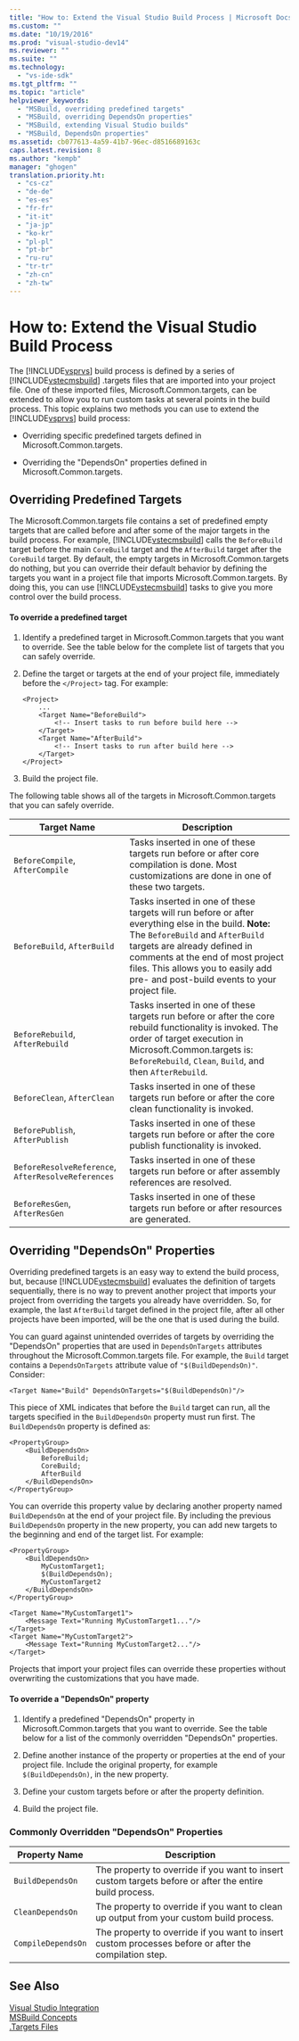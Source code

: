 ```yaml
---
title: "How to: Extend the Visual Studio Build Process | Microsoft Docs"
ms.custom: ""
ms.date: "10/19/2016"
ms.prod: "visual-studio-dev14"
ms.reviewer: ""
ms.suite: ""
ms.technology: 
  - "vs-ide-sdk"
ms.tgt_pltfrm: ""
ms.topic: "article"
helpviewer_keywords: 
  - "MSBuild, overriding predefined targets"
  - "MSBuild, overriding DependsOn properties"
  - "MSBuild, extending Visual Studio builds"
  - "MSBuild, DependsOn properties"
ms.assetid: cb077613-4a59-41b7-96ec-d8516689163c
caps.latest.revision: 8
ms.author: "kempb"
manager: "ghogen"
translation.priority.ht: 
  - "cs-cz"
  - "de-de"
  - "es-es"
  - "fr-fr"
  - "it-it"
  - "ja-jp"
  - "ko-kr"
  - "pl-pl"
  - "pt-br"
  - "ru-ru"
  - "tr-tr"
  - "zh-cn"
  - "zh-tw"
---
```

# How to: Extend the Visual Studio Build Process
The [!INCLUDE[vsprvs](../code-quality/includes/vsprvs_md.md)] build process is defined by a series of [!INCLUDE[vstecmsbuild](../extensibility/includes/vstecmsbuild_md.md)] .targets files that are imported into your project file. One of these imported files, Microsoft.Common.targets, can be extended to allow you to run custom tasks at several points in the build process. This topic explains two methods you can use to extend the [!INCLUDE[vsprvs](../code-quality/includes/vsprvs_md.md)] build process:  
  
-   Overriding specific predefined targets defined in Microsoft.Common.targets.  
  
-   Overriding the "DependsOn" properties defined in Microsoft.Common.targets.  
  
## Overriding Predefined Targets  
 The Microsoft.Common.targets file contains a set of predefined empty targets that are called before and after some of the major targets in the build process. For example, [!INCLUDE[vstecmsbuild](../extensibility/includes/vstecmsbuild_md.md)] calls the `BeforeBuild` target before the main `CoreBuild` target and the `AfterBuild` target after the `CoreBuild` target. By default, the empty targets in Microsoft.Common.targets do nothing, but you can override their default behavior by defining the targets you want in a project file that imports Microsoft.Common.targets. By doing this, you can use [!INCLUDE[vstecmsbuild](../extensibility/includes/vstecmsbuild_md.md)] tasks to give you more control over the build process.  
  
#### To override a predefined target  
  
1.  Identify a predefined target in Microsoft.Common.targets that you want to override. See the table below for the complete list of targets that you can safely override.  
  
2.  Define the target or targets at the end of your project file, immediately before the `</Project>` tag. For example:  
  
    ```  
    <Project>  
        ...  
        <Target Name="BeforeBuild">  
            <!-- Insert tasks to run before build here -->  
        </Target>  
        <Target Name="AfterBuild">  
            <!-- Insert tasks to run after build here -->  
        </Target>  
    </Project>  
    ```  
  
3.  Build the project file.  
  
 The following table shows all of the targets in Microsoft.Common.targets that you can safely override.  
  
|Target Name|Description|  
|-----------------|-----------------|  
|`BeforeCompile`, `AfterCompile`|Tasks inserted in one of these targets run before or after core compilation is done. Most customizations are done in one of these two targets.|  
|`BeforeBuild`, `AfterBuild`|Tasks inserted in one of these targets will run before or after everything else in the build. **Note:**  The `BeforeBuild` and `AfterBuild` targets are already defined in comments at the end of most project files. This allows you to easily add pre- and post-build events to your project file.|  
|`BeforeRebuild`, `AfterRebuild`|Tasks inserted in one of these targets run before or after the core rebuild functionality is invoked. The order of target execution in Microsoft.Common.targets is: `BeforeRebuild`, `Clean`, `Build`, and then `AfterRebuild`.|  
|`BeforeClean`, `AfterClean`|Tasks inserted in one of these targets run before or after the core clean functionality is invoked.|  
|`BeforePublish`, `AfterPublish`|Tasks inserted in one of these targets run before or after the core publish functionality is invoked.|  
|`BeforeResolveReference`, `AfterResolveReferences`|Tasks inserted in one of these targets run before or after assembly references are resolved.|  
|`BeforeResGen`, `AfterResGen`|Tasks inserted in one of these targets run before or after resources are generated.|  
  
## Overriding "DependsOn" Properties  
 Overriding predefined targets is an easy way to extend the build process, but, because [!INCLUDE[vstecmsbuild](../extensibility/includes/vstecmsbuild_md.md)] evaluates the definition of targets sequentially, there is no way to prevent another project that imports your project from overriding the targets you already have overridden. So, for example, the last `AfterBuild` target defined in the project file, after all other projects have been imported, will be the one that is used during the build.  
  
 You can guard against unintended overrides of targets by overriding the "DependsOn" properties that are used in `DependsOnTargets` attributes throughout the Microsoft.Common.targets file. For example, the `Build` target contains a `DependsOnTargets` attribute value of `"$(BuildDependsOn)"`. Consider:  
  
```  
<Target Name="Build" DependsOnTargets="$(BuildDependsOn)"/>  
```  
  
 This piece of XML indicates that before the `Build` target can run, all the targets specified in the `BuildDependsOn` property must run first. The `BuildDependsOn` property is defined as:  
  
```  
<PropertyGroup>  
    <BuildDependsOn>  
        BeforeBuild;  
        CoreBuild;  
        AfterBuild  
    </BuildDependsOn>  
</PropertyGroup>  
```  
  
 You can override this property value by declaring another property named `BuildDependsOn` at the end of your project file. By including the previous `BuildDependsOn` property in the new property, you can add new targets to the beginning and end of the target list. For example:  
  
```  
<PropertyGroup>  
    <BuildDependsOn>  
        MyCustomTarget1;  
        $(BuildDependsOn);  
        MyCustomTarget2  
    </BuildDependsOn>  
</PropertyGroup>  
  
<Target Name="MyCustomTarget1">  
    <Message Text="Running MyCustomTarget1..."/>  
</Target>  
<Target Name="MyCustomTarget2">  
    <Message Text="Running MyCustomTarget2..."/>  
</Target>  
```  
  
 Projects that import your project files can override these properties without overwriting the customizations that you have made.  
  
#### To override a "DependsOn" property  
  
1.  Identify a predefined "DependsOn" property in Microsoft.Common.targets that you want to override. See the table below for a list of the commonly overridden "DependsOn" properties.  
  
2.  Define another instance of the property or properties at the end of your project file. Include the original property, for example `$(BuildDependsOn)`, in the new property.  
  
3.  Define your custom targets before or after the property definition.  
  
4.  Build the project file.  
  
### Commonly Overridden "DependsOn" Properties  
  
|Property Name|Description|  
|-------------------|-----------------|  
|`BuildDependsOn`|The property to override if you want to insert custom targets before or after the entire build process.|  
|`CleanDependsOn`|The property to override if you want to clean up output from your custom build process.|  
|`CompileDependsOn`|The property to override if you want to insert custom processes before or after the compilation step.|  
  
## See Also  
 [Visual Studio Integration](../reference/visual-studio-integration--msbuild-.md)   
 [MSBuild Concepts](../reference/msbuild-concepts.md)   
 [.Targets Files](../reference/msbuild-.targets-files.md)